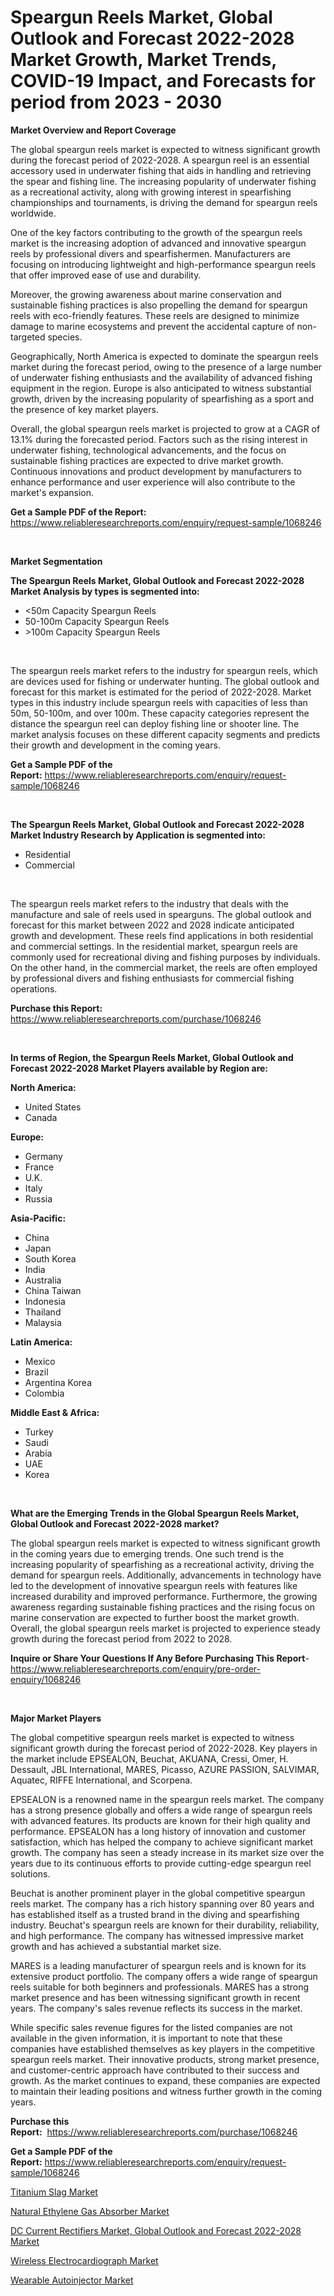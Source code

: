 <p><h1>Speargun Reels Market, Global Outlook and Forecast 2022-2028 Market Growth, Market Trends, COVID-19 Impact, and Forecasts for period from 2023 - 2030</h1></p><p><strong>Market Overview and Report Coverage</strong></p>
<p><p>The global speargun reels market is expected to witness significant growth during the forecast period of 2022-2028. A speargun reel is an essential accessory used in underwater fishing that aids in handling and retrieving the spear and fishing line. The increasing popularity of underwater fishing as a recreational activity, along with growing interest in spearfishing championships and tournaments, is driving the demand for speargun reels worldwide.</p><p>One of the key factors contributing to the growth of the speargun reels market is the increasing adoption of advanced and innovative speargun reels by professional divers and spearfishermen. Manufacturers are focusing on introducing lightweight and high-performance speargun reels that offer improved ease of use and durability.</p><p>Moreover, the growing awareness about marine conservation and sustainable fishing practices is also propelling the demand for speargun reels with eco-friendly features. These reels are designed to minimize damage to marine ecosystems and prevent the accidental capture of non-targeted species.</p><p>Geographically, North America is expected to dominate the speargun reels market during the forecast period, owing to the presence of a large number of underwater fishing enthusiasts and the availability of advanced fishing equipment in the region. Europe is also anticipated to witness substantial growth, driven by the increasing popularity of spearfishing as a sport and the presence of key market players.</p><p>Overall, the global speargun reels market is projected to grow at a CAGR of 13.1% during the forecasted period. Factors such as the rising interest in underwater fishing, technological advancements, and the focus on sustainable fishing practices are expected to drive market growth. Continuous innovations and product development by manufacturers to enhance performance and user experience will also contribute to the market's expansion.</p></p>
<p><strong>Get a Sample PDF of the Report:</strong> <a href="https://www.reliableresearchreports.com/enquiry/request-sample/1068246">https://www.reliableresearchreports.com/enquiry/request-sample/1068246</a></p>
<p>&nbsp;</p>
<p><strong>Market Segmentation</strong></p>
<p><strong>The Speargun Reels Market, Global Outlook and Forecast 2022-2028 Market Analysis by types is segmented into:</strong></p>
<p><ul><li><50m Capacity Speargun Reels</li><li>50-100m Capacity Speargun Reels</li><li>>100m Capacity Speargun Reels</li></ul></p>
<p>&nbsp;</p>
<p><p>The speargun reels market refers to the industry for speargun reels, which are devices used for fishing or underwater hunting. The global outlook and forecast for this market is estimated for the period of 2022-2028. Market types in this industry include speargun reels with capacities of less than 50m, 50-100m, and over 100m. These capacity categories represent the distance the speargun reel can deploy fishing line or shooter line. The market analysis focuses on these different capacity segments and predicts their growth and development in the coming years.</p></p>
<p><strong>Get a Sample PDF of the Report:</strong>&nbsp;<a href="https://www.reliableresearchreports.com/enquiry/request-sample/1068246">https://www.reliableresearchreports.com/enquiry/request-sample/1068246</a></p>
<p>&nbsp;</p>
<p><strong>The Speargun Reels Market, Global Outlook and Forecast 2022-2028 Market Industry Research by Application is segmented into:</strong></p>
<p><ul><li>Residential</li><li>Commercial</li></ul></p>
<p>&nbsp;</p>
<p><p>The speargun reels market refers to the industry that deals with the manufacture and sale of reels used in spearguns. The global outlook and forecast for this market between 2022 and 2028 indicate anticipated growth and development. These reels find applications in both residential and commercial settings. In the residential market, speargun reels are commonly used for recreational diving and fishing purposes by individuals. On the other hand, in the commercial market, the reels are often employed by professional divers and fishing enthusiasts for commercial fishing operations.</p></p>
<p><strong>Purchase this Report:</strong>&nbsp; <a href="https://www.reliableresearchreports.com/purchase/1068246">https://www.reliableresearchreports.com/purchase/1068246</a></p>
<p>&nbsp;</p>
<p><strong>In terms of Region, the Speargun Reels Market, Global Outlook and Forecast 2022-2028 Market Players available by Region are:</strong></p>
<p>
    <p> <strong> North America: </strong>
        <ul>
            <li>United States</li>
            <li>Canada</li>
        </ul>
        </p> 
    <p> <strong> Europe: </strong>
        <ul>
            <li>Germany</li>
            <li>France</li>
            <li>U.K.</li>
            <li>Italy</li>
            <li>Russia</li>
        </ul>
        </p> 
    <p> <strong> Asia-Pacific: </strong>
        <ul>
            <li>China</li>
            <li>Japan</li>
            <li>South Korea</li>
            <li>India</li>
            <li>Australia</li>
            <li>China Taiwan</li>
            <li>Indonesia</li>
            <li>Thailand</li>
            <li>Malaysia</li>
        </ul>
        </p> 
    <p> <strong> Latin America: </strong>
        <ul>
            <li>Mexico</li>
            <li>Brazil</li>
            <li>Argentina Korea</li>
            <li>Colombia</li>
        </ul>
        </p> 
    <p> <strong> Middle East & Africa: </strong>
        <ul>
            <li>Turkey</li>
            <li>Saudi</li>
            <li>Arabia</li>
            <li>UAE</li>
            <li>Korea</li>
        </ul>
    </p>
    </p>
<p>&nbsp;</p>
<p><strong>What are the Emerging Trends in the Global Speargun Reels Market, Global Outlook and Forecast 2022-2028 market?</strong></p>
<p><p>The global speargun reels market is expected to witness significant growth in the coming years due to emerging trends. One such trend is the increasing popularity of spearfishing as a recreational activity, driving the demand for speargun reels. Additionally, advancements in technology have led to the development of innovative speargun reels with features like increased durability and improved performance. Furthermore, the growing awareness regarding sustainable fishing practices and the rising focus on marine conservation are expected to further boost the market growth. Overall, the global speargun reels market is projected to experience steady growth during the forecast period from 2022 to 2028.</p></p>
<p><strong>Inquire or Share Your Questions If Any Before Purchasing This Report</strong>- <a href="https://www.reliableresearchreports.com/enquiry/pre-order-enquiry/1068246">https://www.reliableresearchreports.com/enquiry/pre-order-enquiry/1068246</a></p>
<p>&nbsp;</p>
<p><strong>Major Market Players</strong></p>
<p><p>The global competitive speargun reels market is expected to witness significant growth during the forecast period of 2022-2028. Key players in the market include EPSEALON, Beuchat, AKUANA, Cressi, Omer, H. Dessault, JBL International, MARES, Picasso, AZURE PASSION, SALVIMAR, Aquatec, RIFFE International, and Scorpena.</p><p>EPSEALON is a renowned name in the speargun reels market. The company has a strong presence globally and offers a wide range of speargun reels with advanced features. Its products are known for their high quality and performance. EPSEALON has a long history of innovation and customer satisfaction, which has helped the company to achieve significant market growth. The company has seen a steady increase in its market size over the years due to its continuous efforts to provide cutting-edge speargun reel solutions.</p><p>Beuchat is another prominent player in the global competitive speargun reels market. The company has a rich history spanning over 80 years and has established itself as a trusted brand in the diving and spearfishing industry. Beuchat's speargun reels are known for their durability, reliability, and high performance. The company has witnessed impressive market growth and has achieved a substantial market size.</p><p>MARES is a leading manufacturer of speargun reels and is known for its extensive product portfolio. The company offers a wide range of speargun reels suitable for both beginners and professionals. MARES has a strong market presence and has been witnessing significant growth in recent years. The company's sales revenue reflects its success in the market.</p><p>While specific sales revenue figures for the listed companies are not available in the given information, it is important to note that these companies have established themselves as key players in the competitive speargun reels market. Their innovative products, strong market presence, and customer-centric approach have contributed to their success and growth. As the market continues to expand, these companies are expected to maintain their leading positions and witness further growth in the coming years.</p></p>
<p><strong>Purchase this Report:</strong>&nbsp;&nbsp;<a href="https://www.reliableresearchreports.com/purchase/1068246">https://www.reliableresearchreports.com/purchase/1068246</a></p>
<p></p>
<p><strong>Get a Sample PDF of the Report:</strong>&nbsp;<a href="https://www.reliableresearchreports.com/enquiry/request-sample/1068246">https://www.reliableresearchreports.com/enquiry/request-sample/1068246</a></p>
<p><p><a href="https://medium.com/@shivangi.reportprime/titanium-slag-market-size-growth-forecast-2023-2030-2a767507cd41">Titanium Slag Market</a></p><p><a href="https://www.linkedin.com/pulse/natural-ethylene-gas-absorber-market-share-amp-new-trends-vu7re/">Natural Ethylene Gas Absorber Market</a></p><p><a href="https://github.com/GroverBarry/Market-Research-Report-List-1/blob/main/dc-current-rectifiers-market-global-outlook-and-forecast-2022-2028-market.md">DC Current Rectifiers Market, Global Outlook and Forecast 2022-2028 Market</a></p><p><a href="https://www.reportprime.com/wireless-electrocardiograph-r9029">Wireless Electrocardiograph Market</a></p><p><a href="https://www.reportprime.com/wearable-autoinjector-r9030">Wearable Autoinjector Market</a></p></p>
